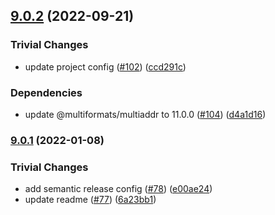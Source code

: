 ## [9.0.2](https://github.com/multiformats/js-multiaddr-to-uri/compare/v9.0.1...v9.0.2) (2022-09-21)


### Trivial Changes

* update project config ([#102](https://github.com/multiformats/js-multiaddr-to-uri/issues/102)) ([ccd291c](https://github.com/multiformats/js-multiaddr-to-uri/commit/ccd291ce522a0ddbacd2ff64dc8ffcdab2156358))


### Dependencies

* update @multiformats/multiaddr to 11.0.0 ([#104](https://github.com/multiformats/js-multiaddr-to-uri/issues/104)) ([d4a1d16](https://github.com/multiformats/js-multiaddr-to-uri/commit/d4a1d163ab92704c216a2ae5b764c2e6e303bcea))

### [9.0.1](https://github.com/multiformats/js-multiaddr-to-uri/compare/v9.0.0...v9.0.1) (2022-01-08)


### Trivial Changes

* add semantic release config ([#78](https://github.com/multiformats/js-multiaddr-to-uri/issues/78)) ([e00ae24](https://github.com/multiformats/js-multiaddr-to-uri/commit/e00ae2450b5ead66c5331e7be35144537533a0c7))
* update readme ([#77](https://github.com/multiformats/js-multiaddr-to-uri/issues/77)) ([6a23bb1](https://github.com/multiformats/js-multiaddr-to-uri/commit/6a23bb11df228abb08188c443c7677ee5c679953))
